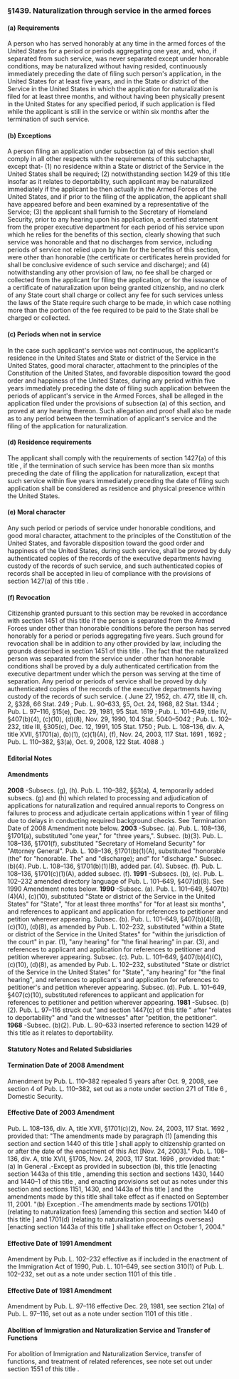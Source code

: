 <!--
url: https://uscode.house.gov/view.xhtml?req=granuleid:USC-prelim-title8-section1439&num=0&edition=prelim
date_accessed: 2024-07-28 23:45:59
-->
### §1439\. Naturalization through service in the armed forces
#### (a) Requirements
 A person who has served honorably at any time in the armed forces of the United States for a period or periods aggregating one year, and, who, if separated from such service, was never separated except under honorable conditions, may be naturalized without having resided, continuously immediately preceding the date of filing such person's application, in the United States for at least five years, and in the State or district of the Service in the United States in which the application for naturalization is filed for at least three months, and without having been physically present in the United States for any specified period, if such application is filed while the applicant is still in the service or within six months after the termination of such service.
#### (b) Exceptions
 A person filing an application under subsection (a) of this section shall comply in all other respects with the requirements of this subchapter, except that\-
 (1\) no residence within a State or district of the Service in the United States shall be required;
 (2\) notwithstanding
 section 1429 of this title
 insofar as it relates to deportability, such applicant may be naturalized immediately if the applicant be then actually in the Armed Forces of the United States, and if prior to the filing of the application, the applicant shall have appeared before and been examined by a representative of the Service;
 (3\) the applicant shall furnish to the Secretary of Homeland Security, prior to any hearing upon his application, a certified statement from the proper executive department for each period of his service upon which he relies for the benefits of this section, clearly showing that such service was honorable and that no discharges from service, including periods of service not relied upon by him for the benefits of this section, were other than honorable (the certificate or certificates herein provided for shall be conclusive evidence of such service and discharge); and
 (4\) notwithstanding any other provision of law, no fee shall be charged or collected from the applicant for filing the application, or for the issuance of a certificate of naturalization upon being granted citizenship, and no clerk of any State court shall charge or collect any fee for such services unless the laws of the State require such charge to be made, in which case nothing more than the portion of the fee required to be paid to the State shall be charged or collected.
#### (c) Periods when not in service
 In the case such applicant's service was not continuous, the applicant's residence in the United States and State or district of the Service in the United States, good moral character, attachment to the principles of the Constitution of the United States, and favorable disposition toward the good order and happiness of the United States, during any period within five years immediately preceding the date of filing such application between the periods of applicant's service in the Armed Forces, shall be alleged in the application filed under the provisions of subsection (a) of this section, and proved at any hearing thereon. Such allegation and proof shall also be made as to any period between the termination of applicant's service and the filing of the application for naturalization.
#### (d) Residence requirements
 The applicant shall comply with the requirements of
 section 1427(a) of this title
 , if the termination of such service has been more than six months preceding the date of filing the application for naturalization, except that such service within five years immediately preceding the date of filing such application shall be considered as residence and physical presence within the United States.
#### (e) Moral character
 Any such period or periods of service under honorable conditions, and good moral character, attachment to the principles of the Constitution of the United States, and favorable disposition toward the good order and happiness of the United States, during such service, shall be proved by duly authenticated copies of the records of the executive departments having custody of the records of such service, and such authenticated copies of records shall be accepted in lieu of compliance with the provisions of
 section 1427(a) of this title
 .
#### (f) Revocation
 Citizenship granted pursuant to this section may be revoked in accordance with
 section 1451 of this title
 if the person is separated from the Armed Forces under other than honorable conditions before the person has served honorably for a period or periods aggregating five years. Such ground for revocation shall be in addition to any other provided by law, including the grounds described in
 section 1451 of this title
 . The fact that the naturalized person was separated from the service under other than honorable conditions shall be proved by a duly authenticated certification from the executive department under which the person was serving at the time of separation. Any period or periods of service shall be proved by duly authenticated copies of the records of the executive departments having custody of the records of such service.
 (
 June 27, 1952, ch. 477, title III, ch. 2, §328,
 66 Stat. 249
 ;
 Pub. L. 90–633,
 §5, Oct. 24, 1968,
 82 Stat. 1344
 ;
 Pub. L. 97–116,
 §15(e), Dec. 29, 1981,
 95 Stat. 1619
 ;
 Pub. L. 101–649,
 title IV, §407(b)(4\), (c)(10\), (d)(8\), Nov. 29, 1990,
 104 Stat. 5040–5042
 ;
 Pub. L. 102–232,
 title III, §305(c), Dec. 12, 1991,
 105 Stat. 1750
 ;
 Pub. L. 108–136,
 div. A, title XVII, §1701(a), (b)(1\), (c)(1\)(A), (f), Nov. 24, 2003,
 117 Stat. 1691
 ,
 1692 
 ;
 Pub. L. 110–382,
 §3(a), Oct. 9, 2008,
 122 Stat. 4088
 .)
#### **Editorial Notes**
#### Amendments
**2008** 
 \-Subsecs. (g), (h).
 Pub. L. 110–382,
 §§3(a), 4, temporarily added subsecs. (g) and (h) which related to processing and adjudication of applications for naturalization and required annual reports to Congress on failures to process and adjudicate certain applications within 1 year of filing due to delays in conducting required background checks. See Termination Date of 2008 Amendment note below.
**2003** 
 \-Subsec. (a).
 Pub. L. 108–136,
 §1701(a), substituted "one year," for "three years,".
 Subsec. (b)(3\).
 Pub. L. 108–136,
 §1701(f), substituted "Secretary of Homeland Security" for "Attorney General".
 Pub. L. 108–136,
 §1701(b)(1\)(A), substituted "honorable (the" for "honorable. The" and "discharge); and" for "discharge."
 Subsec. (b)(4\).
 Pub. L. 108–136,
 §1701(b)(1\)(B), added par. (4\).
 Subsec. (f).
 Pub. L. 108–136,
 §1701(c)(1\)(A), added subsec. (f).
**1991** 
 \-Subsecs. (b), (c).
 Pub. L. 102–232
 amended directory language of
 Pub. L. 101–649,
 §407(d)(8\). See 1990 Amendment notes below.
**1990** 
 \-Subsec. (a).
 Pub. L. 101–649,
 §407(b)(4\)(A), (c)(10\), substituted "State or district of the Service in the United States" for "State", "for at least three months" for "for at least six months", and references to applicant and application for references to petitioner and petition wherever appearing.
 Subsec. (b).
 Pub. L. 101–649,
 §407(b)(4\)(B), (c)(10\), (d)(8\), as amended by
 Pub. L. 102–232,
 substituted "within a State or district of the Service in the United States" for "within the jurisdiction of the court" in par. (1\), "any hearing" for "the final hearing" in par. (3\), and references to applicant and application for references to petitioner and petition wherever appearing.
 Subsec. (c).
 Pub. L. 101–649,
 §407(b)(4\)(C), (c)(10\), (d)(8\), as amended by
 Pub. L. 102–232,
 substituted "State or district of the Service in the United States" for "State", "any hearing" for "the final hearing", and references to applicant's and application for references to petitioner's and petition wherever appearing.
 Subsec. (d).
 Pub. L. 101–649,
 §407(c)(10\), substituted references to applicant and application for references to petitioner and petition wherever appearing.
**1981** 
 \-Subsec. (b)(2\).
 Pub. L. 97–116
 struck out "and
 section 1447(c) of this title
 " after "relates to deportability" and "and the witnesses" after "petition, the petitioner".
**1968** 
 \-Subsec. (b)(2\).
 Pub. L. 90–633
 inserted reference to
 section 1429 of this title
 as it relates to deportability.
#### **Statutory Notes and Related Subsidiaries**
#### Termination Date of 2008 Amendment
 Amendment by
 Pub. L. 110–382
 repealed 5 years after Oct. 9, 2008, see section 4 of
 Pub. L. 110–382,
 set out as a note under
 section 271 of Title 6
 , Domestic Security.
#### Effective Date of 2003 Amendment
Pub. L. 108–136,
 div. A, title XVII, §1701(c)(2\), Nov. 24, 2003,
 117 Stat. 1692
 , provided that: "The amendments made by paragraph (1\) \[amending this section and
 section 1440 of this title
 ] shall apply to citizenship granted on or after the date of the enactment of this Act \[Nov. 24, 2003]."
Pub. L. 108–136,
 div. A, title XVII, §1705, Nov. 24, 2003,
 117 Stat. 1696
 , provided that:
 "(a)
 In General
 .\-Except as provided in subsection (b), this title \[enacting
 section 1443a of this title
 , amending this section and
 sections 1430, 1440 and 1440–1 of this title
 , and enacting provisions set out as notes under this section and
 sections 1151, 1430, and 1443a of this title
 ] and the amendments made by this title shall take effect as if enacted on September 11, 2001\.
 "(b)
 Exception
 .\-The amendments made by sections 1701(b) (relating to naturalization fees) \[amending this section and
 section 1440 of this title
 ] and 1701(d) (relating to naturalization proceedings overseas) \[enacting
 section 1443a of this title
 ] shall take effect on October 1, 2004\."
#### Effective Date of 1991 Amendment
 Amendment by
 Pub. L. 102–232
 effective as if included in the enactment of the Immigration Act of 1990,
 Pub. L. 101–649,
 see section 310(1\) of
 Pub. L. 102–232,
 set out as a note under
 section 1101 of this title
 .
#### Effective Date of 1981 Amendment
 Amendment by
 Pub. L. 97–116
 effective Dec. 29, 1981, see section 21(a) of
 Pub. L. 97–116,
 set out as a note under
 section 1101 of this title
 .
#### Abolition of Immigration and Naturalization Service and Transfer of Functions
 For abolition of Immigration and Naturalization Service, transfer of functions, and treatment of related references, see note set out under
 section 1551 of this title
 .
